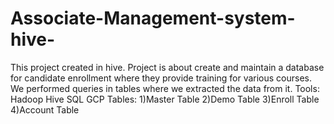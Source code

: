 # Associate-Management-system-hive-
This project created in hive.
Project is about create and maintain a database for candidate enrollment where they provide training for various courses.
We performed queries in tables where we extracted the data from it.
Tools:
Hadoop
Hive
SQL
GCP
Tables:
1)Master Table
2)Demo Table
3)Enroll Table
4)Account Table

